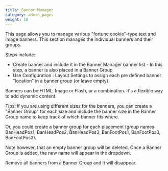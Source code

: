 ```yaml
---
title: Banner Manager
category: admin_pages
weight: 10 
---
```


This page allows you to manage various "fortune cookie"-type text and image banners.
This section manages the individual banners and their groups.

Steps include: 

- Create banner and include it in the Banner Manager banner list - In this step, a banner is also placed in a Banner Group 
- Use Configuration : Layout Settings to assign each pre defined banner "location" in a banner group (or leave empty).

Banners can be HTML, Image or Flash, or a combination. It's a flexible way to add dynamic content.

Tips: If you are using different sizes for the banners, you can create a "Banner Group" for each size and include the banner size in the Banner Group name to keep track of which banner fits where.

Or, you could create a banner group for each placement (group names BanHeadPos1, BanHeadPos2, BanHeadPos3, BanFootPos1, BanFootPos3, BanFootPos3).

Note however, that an empty banner group will be deleted. Once a Banner Group is added, the new name will appear in the dropdown.

Remove all banners from a Banner Group and it will disappear.
